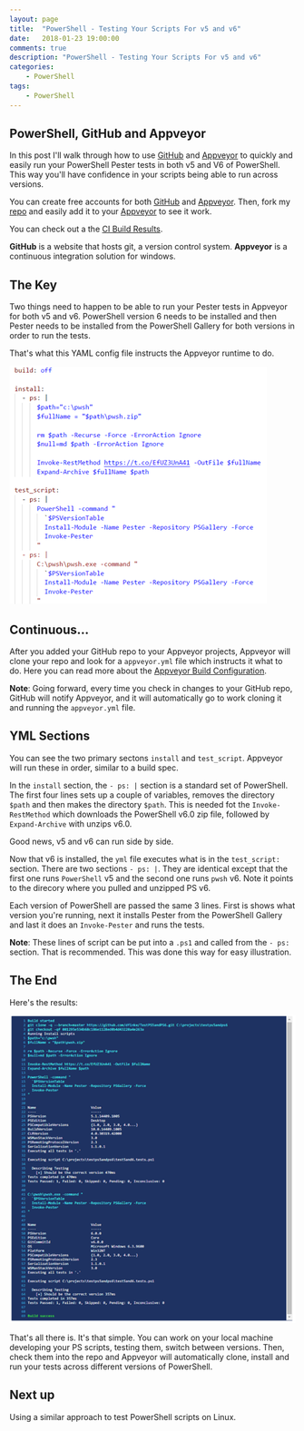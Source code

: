```yaml
---
layout: page
title:  "PowerShell - Testing Your Scripts For v5 and v6"
date:   2018-01-23 19:00:00
comments: true
description: "PowerShell - Testing Your Scripts For v5 and v6"
categories:
    - PowerShell
tags:
    - PowerShell
---
```


## PowerShell, GitHub and Appveyor

In this post I'll walk through how to use [GitHub](https://github.com/) and [Appveyor](https://www.appveyor.com/) to quickly and easily run your PowerShell Pester tests in both v5 and V6 of PowerShell. This way you'll have confidence in your scripts being able to run across versions.

You can create free accounts for both [GitHub](https://github.com/) and [Appveyor](https://www.appveyor.com/). Then, fork my [repo](https://github.com/dfinke/TestPS5andPS6) and easily add it to your [Appveyor](https://www.appveyor.com/) to see it work.

You can check out a the [CI Build Results](https://ci.appveyor.com/project/dfinke/testps5andps6).

**GitHub** is a website that hosts git, a version control system. **Appveyor** is a continuous integration solution for windows.

## The Key

Two things need to happen to be able to run your Pester tests in Appveyor for both v5 and v6. PowerShell version 6 needs to be installed and then Pester needs to be installed from the PowerShell Gallery for both versions in order to run the tests.

That's what this YAML config file instructs the Appveyor runtime to do.

![](/images/posts/appveyorv5v6.png)

## Continuous...

After you added your GitHub repo to your Appveyor projects, Appveyor will clone your repo and look for a `appveyor.yml` file which instructs it what to do. Here you can read more about the [Appveyor Build Configuration](https://www.appveyor.com/docs/build-configuration/).

**Note**: Going forward, every time you check in changes to your GitHub repo, GitHub will notify Appveyor, and it will automatically go to work cloning it and running the `appveyor.yml` file.

## YML Sections
You can see the two primary sectons `install` and `test_script`. Appveyor will run these in order, similar to a build spec.

In the `install` section, the `- ps: |` section is a standard set of PowerShell. The first four lines sets up a couple of variables, removes the directory `$path` and then makes the directory `$path`. This is needed fot the `Invoke-RestMethod` which downloads the PowerShell v6.0 zip file, followed by `Expand-Archive` with unzips v6.0.

Good news, v5 and v6 can run side by side.

Now that v6 is installed, the `yml` file executes what is in the `test_script:` section. There are two sections `- ps: |`. They are identical except that the first one runs `PowerShell` v5 and the second one runs `pwsh` v6. Note it points to the direcory where you pulled and unzipped PS v6.

Each version of PowerShell are passed the same 3 lines. First is shows what version you're running, next it installs Pester from the PowerShell Gallery and last it does an `Invoke-Pester` and runs the tests.

**Note**: These lines of script can be put into a `.ps1` and called from the `- ps:` section. That is recommended. This was done this way for easy illustration.

## The End

Here's the results:

![](/images/posts/appveyorv5v6Results.png)


That's all there is. It's that simple. You can work on your local machine developing your PS scripts, testing them, switch between versions. Then, check them into the repo and Appveyor will automatically clone, install and run your tests across different versions of PowerShell.

## Next up
Using a similar approach to test PowerShell scripts on Linux.